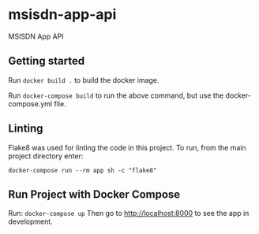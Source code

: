# msisdn-app-api
MSISDN App API

## Getting started
Run ```docker build .``` to build the docker image.

Run ```docker-compose build``` to run the above command, but use the docker-compose.yml file.

## Linting

Flake8 was used for linting the code in this project. To run, from the main project directory enter:
```
docker-compose run --rm app sh -c "flake8"
```

## Run Project with Docker Compose

Run: ```docker-compose up```
Then go to [http://localhost:8000](http://localhost:8000) to see the app in development.
